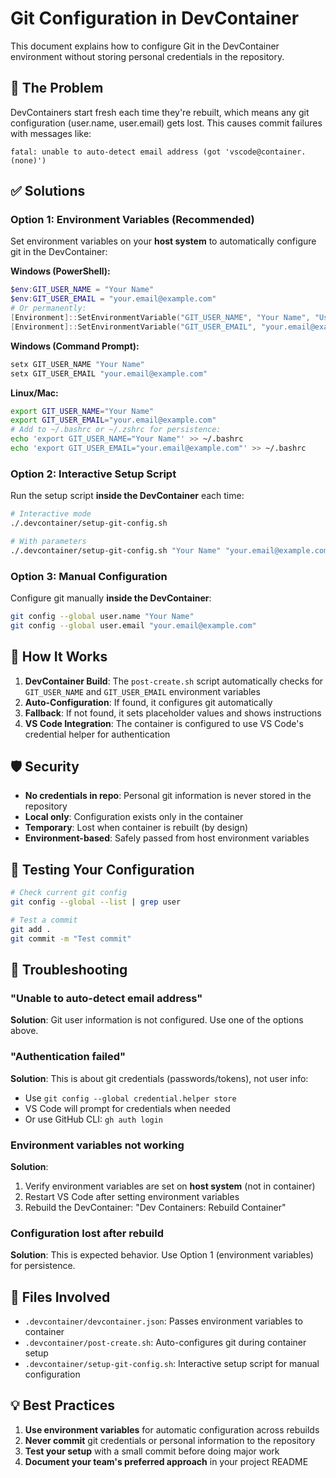 # Git Configuration in DevContainer

This document explains how to configure Git in the DevContainer environment without storing personal credentials in the repository.

## 🔧 The Problem

DevContainers start fresh each time they're rebuilt, which means any git configuration (user.name, user.email) gets lost. This causes commit failures with messages like:

```
fatal: unable to auto-detect email address (got 'vscode@container.(none)')
```

## ✅ Solutions

### Option 1: Environment Variables (Recommended)

Set environment variables on your **host system** to automatically configure git in the DevContainer:

**Windows (PowerShell):**
```powershell
$env:GIT_USER_NAME = "Your Name"
$env:GIT_USER_EMAIL = "your.email@example.com"
# Or permanently:
[Environment]::SetEnvironmentVariable("GIT_USER_NAME", "Your Name", "User")
[Environment]::SetEnvironmentVariable("GIT_USER_EMAIL", "your.email@example.com", "User")
```

**Windows (Command Prompt):**
```cmd
setx GIT_USER_NAME "Your Name"
setx GIT_USER_EMAIL "your.email@example.com"
```

**Linux/Mac:**
```bash
export GIT_USER_NAME="Your Name"
export GIT_USER_EMAIL="your.email@example.com"
# Add to ~/.bashrc or ~/.zshrc for persistence:
echo 'export GIT_USER_NAME="Your Name"' >> ~/.bashrc
echo 'export GIT_USER_EMAIL="your.email@example.com"' >> ~/.bashrc
```

### Option 2: Interactive Setup Script

Run the setup script **inside the DevContainer** each time:

```bash
# Interactive mode
./.devcontainer/setup-git-config.sh

# With parameters
./.devcontainer/setup-git-config.sh "Your Name" "your.email@example.com"
```

### Option 3: Manual Configuration

Configure git manually **inside the DevContainer**:

```bash
git config --global user.name "Your Name"
git config --global user.email "your.email@example.com"
```

## 🔄 How It Works

1. **DevContainer Build**: The `post-create.sh` script automatically checks for `GIT_USER_NAME` and `GIT_USER_EMAIL` environment variables
2. **Auto-Configuration**: If found, it configures git automatically
3. **Fallback**: If not found, it sets placeholder values and shows instructions
4. **VS Code Integration**: The container is configured to use VS Code's credential helper for authentication

## 🛡️ Security

- **No credentials in repo**: Personal git information is never stored in the repository
- **Local only**: Configuration exists only in the container
- **Temporary**: Lost when container is rebuilt (by design)
- **Environment-based**: Safely passed from host environment variables

## 🧪 Testing Your Configuration

```bash
# Check current git config
git config --global --list | grep user

# Test a commit
git add .
git commit -m "Test commit"
```

## 🚨 Troubleshooting

### "Unable to auto-detect email address"
**Solution**: Git user information is not configured. Use one of the options above.

### "Authentication failed"
**Solution**: This is about git credentials (passwords/tokens), not user info:
- Use `git config --global credential.helper store` 
- VS Code will prompt for credentials when needed
- Or use GitHub CLI: `gh auth login`

### Environment variables not working
**Solution**: 
1. Verify environment variables are set on **host system** (not in container)
2. Restart VS Code after setting environment variables
3. Rebuild the DevContainer: "Dev Containers: Rebuild Container"

### Configuration lost after rebuild
**Solution**: This is expected behavior. Use Option 1 (environment variables) for persistence.

## 📁 Files Involved

- `.devcontainer/devcontainer.json`: Passes environment variables to container
- `.devcontainer/post-create.sh`: Auto-configures git during container setup
- `.devcontainer/setup-git-config.sh`: Interactive setup script for manual configuration

## 💡 Best Practices

1. **Use environment variables** for automatic configuration across rebuilds
2. **Never commit** git credentials or personal information to the repository
3. **Test your setup** with a small commit before doing major work
4. **Document your team's preferred approach** in your project README
